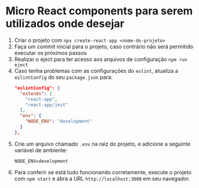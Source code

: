 # Micro React components para serem utilizados onde desejar

1. Criar o projeto com `npx create-react-app <nome-do-projeto>`
1. Faça um commit inicial para o projeto, caso contrário não será permitido executar os próximos passos
1. Realizar o eject para ter acesso aos arquivos de configuração `npm run eject`
1. Caso tenha problemas com as configurações do `eslint`, atualiza a `eslintConfig` do seu `package.json` para:
    ```json
    "eslintConfig": {
      "extends": [
        "react-app",
        "react-app/jest"
      ],
      "env": {
        "NODE_ENV": "development"
      }
    },
    ```
1. Crie um arquivo chamado `.env` na raiz do projeto, e adicione a seguinte variável de ambiente:
    ```properties
    NODE_ENV=development
    ```
1. Para conferir se está tudo funcionando corretamente, execute o projeto com `npm start` e abra a URL `http://localhost:3000` em seu navegador.

